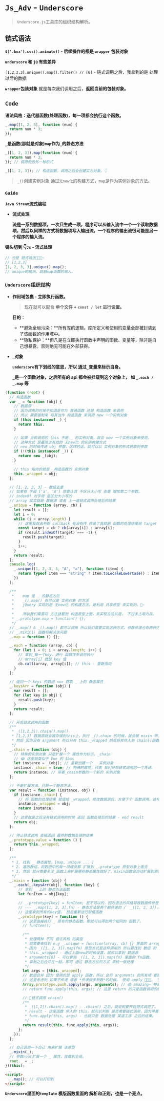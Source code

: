 # `Js_Adv` - `Underscore`

> `Underscore.js`工具库的组织结构解析。

## 链式语法

**`$('.box').css().animate()` - 后续操作的都是 `wrapper` 包装对象**

**`underscore` 和 `jQ` 有些差异**

`[1,2,3,3].unique().map().filter() // [6]` - 链式调用之后，我拿到的是 处理过后的数据

**`wrapper`包装对象** 就是每次我们调用之后，**返回当前的包装对象。**

## `Code`

**语法风格：迭代器函数(处理函数)，每一项都会执行这个函数。**

```js
_.map([1, 2, 3], function (num) {
  return num * 3;
});
```

**`_`是函数(那就是对象)`map`作为`_`的静态方法**

```js
_([1, 2, 3]).map(function (num) {
  return num * 3;
}); // 调用的另外一种形式
```

```js
_([1, 2, 3]); // 构造函数，调用之后会创建实力对象。👇
```

> `_()`创建实例对象 通过`无new化`的构建方式，`map`是作为实例对象的方法。

### `Guide`

**`Java Stream`流式编程**

- **流式处理**

  **流是一系列数据项，一次只生成一项，程序可以从输入流中一个一个读取数据项，然后以同样的方式将数据项写入输出流，一个程序的输出流很可能是另一个程序的输入流。**

**镜头切到 👇`Js` - 流式处理**

```js
// 也是 链式语法🍓🍓🍓~
// [1,2,3]
[1, 2, 3, 3].unique().map();
// unique的输出，就是map函数的输入。
```

### `Underscore`组织结构

- **作用域包裹 - 立即执行函数。**

  > 现在就可以配合 **单个文件 + `const / let` 进行设置。**

  **目的：**

  - **避免全局污染：**所有库的逻辑，库所定义和使用的变量全部被封装到了该函数的作用域中。
  - **隐私保护：**但凡是在立即执行函数中声明的函数、变量等，除非是自己想暴露，否则绝无可能在外部获得。

- **`_`对象**

  **`underscore`有下划线的意思，所以 通过`_`变量来标示自身。**

  **`_`是一个函数对象，之后所有的 api 都会被挂载到这个对象上， 如 `_.each / _.map` 等**

```js
(function (root) {
  // 构造函数
  var _ = function (obj) {
    // 数据源
    // 因为调用的时候不知道是作为 普通函数 还是 构造函数 来调用
    // 所以 需要强制来 将其当作 构造函数 来调用 new 一个实例对象
    if (this instanceof _) {
      return this;
    }

    // 如果 当前调用的 this 不是 _ 的实例对象，就会 new 一个实例对象来使用。
    // 这种方式 是最简洁有效的 无new化 的实例构建方式
    // new 的时候传递 obj 参数，这样的话，就可以以 实例对象的形式获取到参数
    if (!(this instanceof _)) {
      return new _(obj);
    }

    // this 指向的就是 _构造函数的 实例对象
    this._wrapped = obj;
  };

  // [1, 2, 3, 3] - 数组去重
  // 如果有 字母 ['a', 'A'] 想要让其 不区分大小写 去重 增加第二个参数。
  // indexOf 对字母 是区分大小写的
  // array 其实就是 数据源 或者 上一道链式调用处理后的结果
  _.unique = function (array, cb) {
    let result = [];
    let i = 0;
    while (i < array.length) {
      // 这里我就去判断 callback 有没有传 传递了我就把 函数的处理结果给 target
      const target = cb ? cb(array[i]) : array[i];
      if (result.indexOf(target) === -1) {
        result.push(target);
      }
      i++;
    }
    return result;
  };
  console.log(
    _.unique([1, 2, 3, 3, "A", "a"], function (item) {
      return typeof item === "string" ? item.toLocaleLowerCase() : item;
    })
  );

  /**
   *	map 是 _ 的静态方法
   *	_().map() 有可以是 实例对象 的方法
   *	jQuery 实现的是 无new化 的构建方法，是利用 共享原型 来实现的。🍓~
   *
   *	所以我们需要将 方法挂载到 构造原型上面，来实现方法共用， 不过多占用内存。
   * _.prototype.map = function() {};
   */
  // _.map() & _().map() 都可以调用 所以我们需要实现这种方式，参数传递也有两种方式
  // _.mixin() 函数将解决该问题
  _.map = function () {};

  _.each = function (array, cb) {
    for (let i = 0; i < array.length; i++) {
      // 拿到_每一个key，进行 函数传参调用执行
      // array[i] 就是 key 值
      cb.call(array, array[i]); // this - 重新指向
    }
  };

  // 返回一个 keys 的数组 <=> 获取 _ 上的 静态属性
  _.keysArr = function (obj) {
    var result = [];
    for (let key in obj) {
      result.push(key);
    }
    return result;
  };

  // 开启链式调用的函数
  /**
   * _([1,2,3]).chain().map()
   * [1,2,3] 数据源就会被存储到this上，执行 _().chain 的时候，就会被 mixin 带入到原型上
   * 然后 因为没有 argument 所以只有 this._wrapped 然后将其传入到 chain()函数中 就是 形参obj
   */
  _.chain = function (obj) {
    // 特殊的实例对象 只是扩展一个 属性作为标示，_chain
    // 😂 这里就类似于 Vue 的 $bus
    let instance = _(obj); // 重新创建一个 _ 实例对象
    instance._chain = true; // 特殊的属性，代表 我们开启链式调用的一个凭证。
    return instance; // 带着_chain参数的一个新的 实例对象
  };

  // 不是扩展方法，只是一个静态方法。
  var result = function (instance, obj) {
    if (instance._chain) {
      // 将 函数的处理结果 赋值给 _wrapped，修改数据源后，方便下个 函数调用。这样就可以进行 链式调用。
      instance._wrapped = obj;
      return instance;
    }
    // 这里就是之后没有链式调用的时候 返回 函数处理后的结果 - end result
    return obj;
  };

  // 停止链式调用 直接返回 最终的数据处理的结果
  _.prototype.value = function () {
    return this._wrapped;
  };

  /**
   * 1. 找到 _ 静态属性，[map, unique ... ]
   * 2. 遍历数组，将数组中的每一项成员都 扩展到 _.prototype 原型对象上面去
   * 3. 然后 就只需要关注_函数上来扩展哪些静态属性就好了，mixin函数会自动扩展到原型上
   */
  _.mixin = function (obj) {
    _.each(_.keysArr(obj), function (key) {
      // 拿到 _ 上的 静态方法函数
      let funItem = obj[key];

      // _.prototype[key] = funItem; 是不可以的，因为语法的风格导致数据传参是不一致的。
      // --- _.map([1, 2, 3],fn) - 静态方法是两个都传递的 /  _([1, 2, 3]).map(fn) 实例方法是包裹后调用回调函数的
      // 这里拿到所有的key值， 然后重新进行赋值函数
      _.prototype[key] = function () {
        // 这里直接执行 _ 原有的静态函数，那就可以得到两个相同的 函数了。
        // funItem();

        /**
         * 处理两种 不同 语法风格 的类型
         * 就需要去找到 e.g _.unique = function(array, cb) {} 里面的 array & cb
         * 因为 _([1, 2, 3]).map(fn) 原型方式是这样调用的 所以要找到 数组 和 函数。
         * this._wrapped - 通过上面new的时候设置，就可以拿到 数据源
         * arguments[0] - 可以拿到 _([1, 2, 3]).map(fn) 里面的 fn函数。
         * 拿到之后合并在一起，即可 通过 静态方法的方式 来统一做处理
         */
        let args = [this._wrapped];
        // 数组合并 因为 使用的是 apply 函数，所以 会将 arguments 的所有项 都提取出来。
        // 这里考虑到 如果不传递 或者 *传递很多参数*的时候。 使用 apply 🍓🍓🍓。 不是所有的api都只是传递一个 cb 的
        Array.prototype.push.apply(args, arguments); // 😱 amazing~ 神奇~🍓
        // return func.apply(this, args); // 这里 return 的只是函数调用的结果 不是一个_对象 所以 目前不能链式调用

        // 🍓链式调用 chain()
        /**
         * _([1,2]).chain().map() - .chain() 之后，就说明要开启链式调用了。
         * result - 这里函数 传入的 this，就可以判断 是否需要链式调用，因为带着 _chain 标示了
         * func.apply(this, args) - 也就只是 数据处理 某道工序 之后的结果。
         */
        return result(this, func.apply(this, args));
      };
    });
  };

  // 自己调用一下自己 用来扩展 该原型
  _.mixin(_);
  // 参数root扩展一个 _ 属性，挂载到全局。
  root._ = _;
})(this);
```

```html
<script>
  _.map(); // 可以打印到
</script>
```

**`Underscore`里面的`template` 模版函数里面的 解析和正则，也是一个亮点。**
